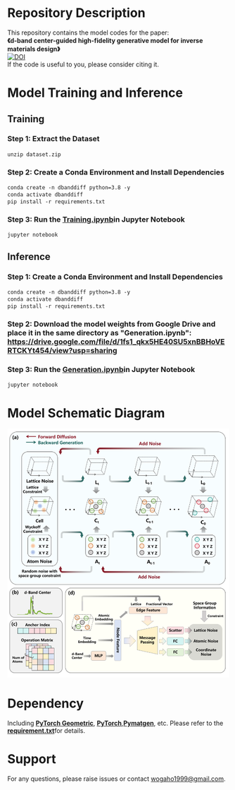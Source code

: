 # Repository Description  
This repository contains the model codes for the paper:  
​**​《d-band center-guided high-fidelity generative model for inverse materials design》**  
[![DOI](https://img.shields.io/badge/DOI-10.1016%2Fj.cej.2025.169918-blue?labelColor=555555&style=flat&logoColor=white)](https://doi.org/10.1016/j.cej.2025.169918)  
If the code is useful to you, please consider citing it.

# Model Training and Inference
## Training

### Step 1: Extract the Dataset

    unzip dataset.zip

### Step 2: Create a Conda Environment and Install Dependencies

    conda create -n dbanddiff python=3.8 -y
    conda activate dbanddiff
    pip install -r requirements.txt

### Step 3: Run the **​[Training.ipynb](https://github.com/jiahao-codes/dBandDiff/blob/deebf70aec57daf4b683dcbbcdcc05f8228fe8f1/Training.ipynb)​**​ in Jupyter Notebook

    jupyter notebook
    
## Inference
### Step 1: Create a Conda Environment and Install Dependencies

    conda create -n dbanddiff python=3.8 -y
    conda activate dbanddiff
    pip install -r requirements.txt

### Step 2: Download the model weights from Google Drive and place it in the same directory as "Generation.ipynb": https://drive.google.com/file/d/1fs1_qkx5HE40SU5xnBBHoVERTCKYt454/view?usp=sharing
    
### Step 3: Run the **​[Generation.ipynb](https://github.com/jiahao-codes/dBandDiff/blob/deebf70aec57daf4b683dcbbcdcc05f8228fe8f1/Generation.ipynb)​**​ in Jupyter Notebook

    jupyter notebook
    
# Model Schematic Diagram
![Model](https://github.com/jiahao-codes/dBandDiff/blob/0c694336cb502f4c42770611cdc0dafda8ef6bae/pic/Model%20Diagram.png)

# Dependency  
Including **​[PyTorch Geometric](https://github.com/pyg-team/pytorch_geometric)​**​, **​[PyTorch](https://github.com/pytorch/pytorch)​**​, **​[Pymatgen](https://github.com/materialsproject/pymatgen)​**, etc. Please refer to the **​[requirement.txt](https://github.com/jiahao-codes/dBandDiff/blob/cae010a74b32716a3d1cd047faf3c6ba6cf39d3d/requirements.txt)​**​ for details.

# Support  
For any questions, please raise issues or contact wogaho1999@gmail.com.
